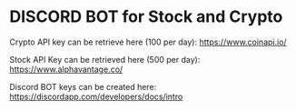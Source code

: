 # DISCORD BOT for Stock and Crypto

Crypto API key can be retrieve here (100 per day):
https://www.coinapi.io/

Stock API Key can be retrieved here (500 per day):
https://www.alphavantage.co/

Discord BOT keys can be created here:
https://discordapp.com/developers/docs/intro
